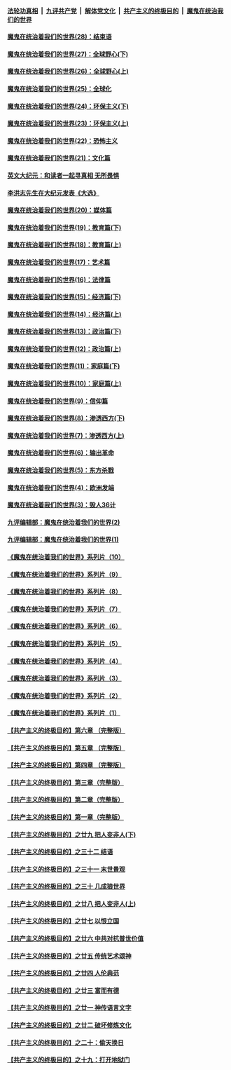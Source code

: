 

####  [法轮功真相](../../../../basic/blob/master/README.md?t=03170831) &nbsp;|&nbsp; [九评共产党](../../../../9ping.md/blob/master/README.md?t=03170831) &nbsp;|&nbsp; [解体党文化](../../../../jtdwh.md/blob/master/README.md?t=03170831)  &nbsp;|&nbsp; [共产主义的终极目的](../../../../gczydzjmd.md/blob/master/README.md?t=03170831) &nbsp;|&nbsp; [魔鬼在统治我们的世界](../../../../mgztzwmdsj.md/blob/master/README.md?t=03170831) 

#### [魔鬼在统治着我们的世界(28)：结束语](../pages/nsc422/n10936246.md?t=03170831) 

#### [魔鬼在统治着我们的世界(27)：全球野心(下)](../pages/nsc422/n10928319.md?t=03170831) 

#### [魔鬼在统治着我们的世界(26)：全球野心(上)](../pages/nsc422/n10900318.md?t=03170831) 

#### [魔鬼在统治着我们的世界(25)：全球化](../pages/nsc422/n10788205.md?t=03170831) 

#### [魔鬼在统治着我们的世界(24)：环保主义(下)](../pages/nsc422/n10695307.md?t=03170831) 

#### [魔鬼在统治着我们的世界(23)：环保主义(上)](../pages/nsc422/n10688613.md?t=03170831) 

#### [魔鬼在统治着我们的世界(22)：恐怖主义](../pages/nsc422/n10614727.md?t=03170831) 

#### [魔鬼在统治着我们的世界(21)：文化篇](../pages/nsc422/n10597706.md?t=03170831) 

#### [英文大纪元：和读者一起寻真相 无所畏惧](../pages/nsc422/n12542027.md?t=03170831) 

#### [李洪志先生在大纪元发表《大选》](../pages/nsc422/n12534746.md?t=03170831) 

#### [魔鬼在统治着我们的世界(20)：媒体篇](../pages/nsc422/n10586579.md?t=03170831) 

#### [魔鬼在统治着我们的世界(19)：教育篇(下)](../pages/nsc422/n10564808.md?t=03170831) 

#### [魔鬼在统治着我们的世界(18)：教育篇(上)](../pages/nsc422/n10526970.md?t=03170831) 

#### [魔鬼在统治着我们的世界(17)：艺术篇](../pages/nsc422/n10499093.md?t=03170831) 

#### [魔鬼在统治着我们的世界(16)：法律篇](../pages/nsc422/n10485969.md?t=03170831) 

#### [魔鬼在统治着我们的世界(15)：经济篇(下)](../pages/nsc422/n10469975.md?t=03170831) 

#### [魔鬼在统治着我们的世界(14)：经济篇(上)](../pages/nsc422/n10457370.md?t=03170831) 

#### [魔鬼在统治着我们的世界(13)：政治篇(下)](../pages/nsc422/n10448270.md?t=03170831) 

#### [魔鬼在统治着我们的世界(12)：政治篇(上)](../pages/nsc422/n10444576.md?t=03170831) 

#### [魔鬼在统治着我们的世界(11)：家庭篇(下)](../pages/nsc422/n10440961.md?t=03170831) 

#### [魔鬼在统治着我们的世界(10)：家庭篇(上)](../pages/nsc422/n10435448.md?t=03170831) 

#### [魔鬼在统治着我们的世界(9)：信仰篇](../pages/nsc422/n10432159.md?t=03170831) 

#### [魔鬼在统治着我们的世界(8)：渗透西方(下)](../pages/nsc422/n10429603.md?t=03170831) 

#### [魔鬼在统治着我们的世界(7)：渗透西方(上)](../pages/nsc422/n10426013.md?t=03170831) 

#### [魔鬼在统治着我们的世界(6)：输出革命](../pages/nsc422/n10421536.md?t=03170831) 

#### [魔鬼在统治着我们的世界(5)：东方杀戮](../pages/nsc422/n10417707.md?t=03170831) 

#### [魔鬼在统治着我们的世界(4)：欧洲发端](../pages/nsc422/n10414890.md?t=03170831) 

#### [魔鬼在统治着我们的世界(3)：毁人36计](../pages/nsc422/n10411583.md?t=03170831) 

#### [九评编辑部：魔鬼在统治着我们的世界(2)](../pages/nsc422/n10410036.md?t=03170831) 

#### [九评编辑部：魔鬼在统治着我们的世界(1)](../pages/nsc422/n10406825.md?t=03170831) 

#### [《魔鬼在统治着我们的世界》系列片（10）](../pages/nsc422/n12292670.md?t=03170831) 

#### [《魔鬼在统治着我们的世界》系列片（9）](../pages/nsc422/n12290859.md?t=03170831) 

#### [《魔鬼在统治着我们的世界》系列片（8）](../pages/nsc422/n12287445.md?t=03170831) 

#### [《魔鬼在统治着我们的世界》系列片（7）](../pages/nsc422/n12283425.md?t=03170831) 

#### [《魔鬼在统治着我们的世界》系列片（6）](../pages/nsc422/n12282314.md?t=03170831) 

#### [《魔鬼在统治着我们的世界》系列片（5）](../pages/nsc422/n12281419.md?t=03170831) 

#### [《魔鬼在统治着我们的世界》系列片（4）](../pages/nsc422/n12274024.md?t=03170831) 

#### [《魔鬼在统治着我们的世界》系列片（3）](../pages/nsc422/n12271322.md?t=03170831) 

#### [《魔鬼在统治着我们的世界》系列片（2）](../pages/nsc422/n12269049.md?t=03170831) 

#### [《魔鬼在统治着我们的世界》系列片（1）](../pages/nsc422/n12267575.md?t=03170831) 

#### [【共产主义的终极目的】第六章 （完整版）](../pages/nsc422/n11428913.md?t=03170831) 

#### [【共产主义的终极目的】第五章 （完整版）](../pages/nsc422/n11428912.md?t=03170831) 

#### [【共产主义的终极目的】第四章 （完整版）](../pages/nsc422/n11428907.md?t=03170831) 

#### [【共产主义的终极目的】第三章（完整版）](../pages/nsc422/n11428848.md?t=03170831) 

#### [【共产主义的终极目的】第二章（完整版）](../pages/nsc422/n11428831.md?t=03170831) 

#### [【共产主义的终极目的】第一章（完整版）](../pages/nsc422/n11417651.md?t=03170831) 

#### [【共产主义的终极目的】之廿九 把人变非人(下)](../pages/nsc422/n11344140.md?t=03170831) 

#### [【共产主义的终极目的】之三十二 结语](../pages/nsc422/n11360535.md?t=03170831) 

#### [【共产主义的终极目的】之三十一 末世景观](../pages/nsc422/n11351129.md?t=03170831) 

#### [【共产主义的终极目的】之三十 几成狼世界](../pages/nsc422/n11348280.md?t=03170831) 

#### [【共产主义的终极目的】之廿八 把人变非人(上)](../pages/nsc422/n11340492.md?t=03170831) 

#### [【共产主义的终极目的】之廿七 以恨立国](../pages/nsc422/n11336944.md?t=03170831) 

#### [【共产主义的终极目的】之廿六 中共对抗普世价值](../pages/nsc422/n11324785.md?t=03170831) 

#### [【共产主义的终极目的】之廿五 传统艺术颂神](../pages/nsc422/n11296396.md?t=03170831) 

#### [【共产主义的终极目的】之廿四 人伦典范](../pages/nsc422/n11296397.md?t=03170831) 

#### [【共产主义的终极目的】之廿三 富而有德](../pages/nsc422/n11283598.md?t=03170831) 

#### [【共产主义的终极目的】之廿一 神传语言文字](../pages/nsc422/n11263265.md?t=03170831) 

#### [【共产主义的终极目的】之廿二 破坏修炼文化](../pages/nsc422/n11245728.md?t=03170831) 

#### [【共产主义的终极目的】之二十：偷天换日](../pages/nsc422/n11238846.md?t=03170831) 

#### [【共产主义的终极目的】之十九：打开地狱门](../pages/nsc422/n11206376.md?t=03170831) 

